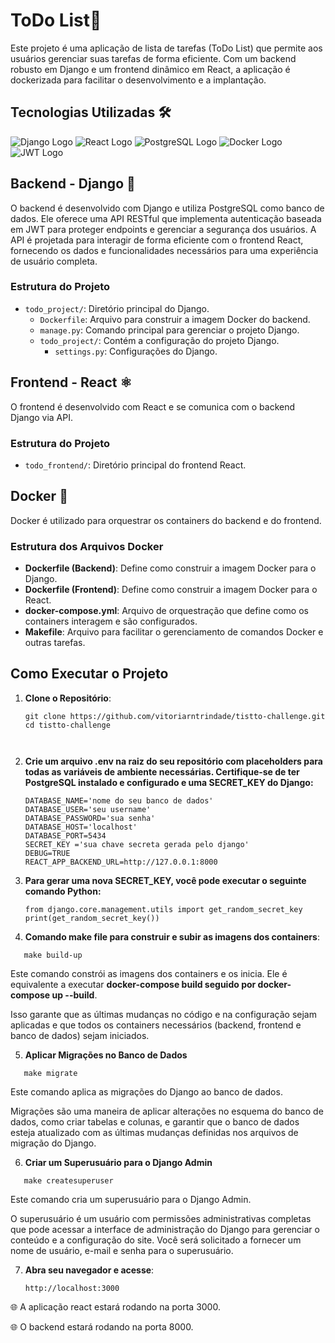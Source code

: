 # ToDo List🚀

Este projeto é uma aplicação de lista de tarefas (ToDo List) que permite aos usuários gerenciar suas tarefas 
de forma eficiente. Com um backend robusto em Django e um frontend dinâmico em React, a aplicação é dockerizada 
para facilitar o desenvolvimento e a implantação.



## Tecnologias Utilizadas 🛠️

 ![Django Logo](https://img.shields.io/badge/Django-092E20?style=flat&logo=django&logoColor=white)
![React Logo](https://img.shields.io/badge/React-61DAFB?style=flat&logo=react&logoColor=black)
 ![PostgreSQL Logo](https://img.shields.io/badge/PostgreSQL-336791?style=flat&logo=postgresql&logoColor=white)
![Docker Logo](https://img.shields.io/badge/Docker-2496ED?style=flat&logo=docker&logoColor=white)
![JWT Logo](https://img.shields.io/badge/JWT-000000?style=flat&logo=json-web-tokens&logoColor=white)


## Backend - Django 🐍

O backend é desenvolvido com Django e utiliza PostgreSQL como banco de dados. Ele oferece uma API RESTful 
que implementa autenticação baseada em JWT para proteger endpoints e gerenciar a segurança dos usuários. 
A API é projetada para interagir de forma eficiente com o frontend React, fornecendo os dados e 
funcionalidades necessários para uma experiência de usuário completa.


### Estrutura do Projeto

- `todo_project/`: Diretório principal do Django.
  - `Dockerfile`: Arquivo para construir a imagem Docker do backend.
  - `manage.py`: Comando principal para gerenciar o projeto Django.
  - `todo_project/`: Contém a configuração do projeto Django.
    - `settings.py`: Configurações do Django.


## Frontend - React ⚛️

O frontend é desenvolvido com React e se comunica com o backend Django via API.

### Estrutura do Projeto

- `todo_frontend/`: Diretório principal do frontend React.

## Docker 🐳

Docker é utilizado para orquestrar os containers do backend e do frontend.

### Estrutura dos Arquivos Docker

- **Dockerfile (Backend)**: Define como construir a imagem Docker para o Django.
- **Dockerfile (Frontend)**: Define como construir a imagem Docker para o React.
- **docker-compose.yml**: Arquivo de orquestração que define como os containers interagem e são configurados.
- **Makefile**: Arquivo para facilitar o gerenciamento de comandos Docker e outras tarefas.


## Como Executar o Projeto

1. **Clone o Repositório**:
   ```
   git clone https://github.com/vitoriarntrindade/tistto-challenge.git
   cd tistto-challenge

  
2. **Crie um arquivo .env na raiz do seu repositório com placeholders para todas as variáveis de ambiente necessárias. Certifique-se de ter PostgreSQL instalado e configurado e uma SECRET_KEY do Django:**
   ```
   DATABASE_NAME='nome do seu banco de dados'
   DATABASE_USER='seu username'
   DATABASE_PASSWORD='sua senha'
   DATABASE_HOST='localhost'
   DATABASE_PORT=5434
   SECRET_KEY ='sua chave secreta gerada pelo django'
   DEBUG=TRUE
   REACT_APP_BACKEND_URL=http://127.0.0.1:8000

3. **Para gerar uma nova SECRET_KEY, você pode executar o seguinte comando Python:**
   ```
   from django.core.management.utils import get_random_secret_key
   print(get_random_secret_key())
   
4. **Comando make file para construir e subir as imagens dos containers**:
 ```
    make build-up
```
   
    
Este comando constrói as imagens dos containers e os inicia. Ele é equivalente a executar **docker-compose 
build seguido por docker-compose up --build**. 

Isso garante que as últimas mudanças no código e na configuração 
sejam aplicadas e que todos os containers necessários (backend, frontend e banco de dados) sejam iniciados.

5. **Aplicar Migrações no Banco de Dados**
 
 ```
    make migrate
```

Este comando aplica as migrações do Django ao banco de dados. 

Migrações são uma maneira de aplicar
alterações no esquema do banco de dados, como criar tabelas e colunas, e garantir que o banco de dados 
esteja atualizado com as últimas mudanças definidas nos arquivos de migração do Django.

6. **Criar um Superusuário para o Django Admin**

 ```
    make createsuperuser
```


Este comando cria um superusuário para o Django Admin. 

O superusuário é um usuário com permissões administrativas completas que pode acessar a interface de administração do Django para 
gerenciar o conteúdo e a configuração do site. Você será solicitado a fornecer um nome de usuário,
e-mail e senha para o superusuário.

7. **Abra seu navegador e acesse**:

   ```
   http://localhost:3000
   ```

  🌐  A aplicação react estará rodando na porta 3000.
  
  🌐  O backend estará rodando na porta 8000.
